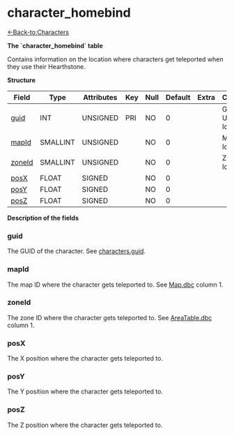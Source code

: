 # character\_homebind

[<-Back-to:Characters](database-characters.md)

**The \`character\_homebind\` table**

Contains information on the location where characters get teleported when they use their Hearthstone.

**Structure**

| Field       | Type        | Attributes | Key | Null | Default | Extra | Comment                  |
| ----------- | ----------- | ---------- | --- | ---- | ------- | ----- | ------------------------ |
| [guid][1]   | INT         | UNSIGNED   | PRI | NO   | 0       |       | Global Unique Identifier |
| [mapId][2]  | SMALLINT    | UNSIGNED   |     | NO   | 0       |       | Map Identifier           |
| [zoneId][3] | SMALLINT    | UNSIGNED   |     | NO   | 0       |       | Zone Identifier          |
| [posX][4]   | FLOAT       | SIGNED     |     | NO   | 0       |       |                          |
| [posY][5]   | FLOAT       | SIGNED     |     | NO   | 0       |       |                          |
| [posZ][6]   | FLOAT       | SIGNED     |     | NO   | 0       |       |                          |

[1]: #guid
[2]: #mapid
[3]: #zoneid
[4]: #posx
[5]: #posy
[6]: #posz

**Description of the fields**

### guid

The GUID of the character. See [characters.guid](characters#guid).

### mapId

The map ID where the character gets teleported to. See [Map.dbc](map) column 1.

### zoneId

The zone ID where the character gets teleported to. See [AreaTable.dbc](areatable) column 1.

### posX

The X position where the character gets teleported to.

### posY

The Y position where the character gets teleported to.

### posZ

The Z position where the character gets teleported to.
